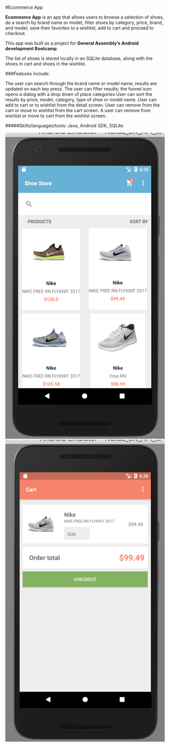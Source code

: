 #Ecommerce App

**Ecommerce App** is an app that allows users to browse a selection of shoes, do a search by brand name or model, filter shoes by category, price, brand, and model, save their favorites to a wishlist, add to cart and proceed to checkout.

This app was built as a project for **General Assembly’s Android development Bootcamp**.

The list of shoes is stored locally in an SQLite database, along with the shoes in cart and shoes in the wishlist.

###Features include:

The user can search through the brand name or model name; results are updated on each key press.
The user can filter results; the funnel icon opens a dialog with a drop down of place categories User can sort the results by price, model, category, type of shoe or model name.
User can add to cart or to wishlist from the detail screen.
User can remove from the cart or move to wishlist from the cart screen. A user can remove from wishlist or move to cart from the wishlist screen.

#####Skills/languages/tools: Java, Android SDK, SQLite.

![image](/screenshots/ecommerceApp-1.png)
![image](/screenshots/ecommerceApp-2.png)